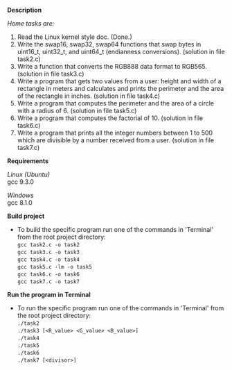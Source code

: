 **Description**

*Home tasks are:*
1. Read the Linux kernel style doc. (Done.)
2. Write the swap16, swap32, swap64 functions that swap bytes in uint16_t, uint32_t, and uint64_t (endianness conversions). (solution in file task2.c)
3. Write a function that converts the RGB888 data format to RGB565. (solution in file task3.c)
4. Write a program that gets two values from a user: height and width of a rectangle in meters and calculates and prints the perimeter and the area of the rectangle in inches. (solution in file task4.c)
5. Write a program that computes the perimeter and the area of a circle with a radius of 6. (solution in file task5.c)
6. Write a program that computes the factorial of 10. (solution in file task6.c)
7. Write a program that prints all the integer numbers between 1 to 500 which are divisible by a number received from a user. (solution in file task7.c)

**Requirements**

*Linux (Ubuntu)*<br>
gcc 9.3.0

*Windows*<br>
gcc 8.1.0

**Build project**
- To build the specific program run one of the commands in 'Terminal' from the root project directory:<br>
``gcc task2.c -o task2``<br>
``gcc task3.c -o task3``<br>
``gcc task4.c -o task4``<br>
``gcc task5.c -lm -o task5``<br>
``gcc task6.c -o task6``<br>
``gcc task7.c -o task7``<br>

**Run the program in Terminal**
- To run the specific program run one of the commands in 'Terminal' from the root project directory:<br>
``./task2``<br>
``./task3 [<R_value> <G_value> <B_value>]``<br>
``./task4``<br>
``./task5``<br>
``./task6``<br>
``./task7 [<divisor>]``